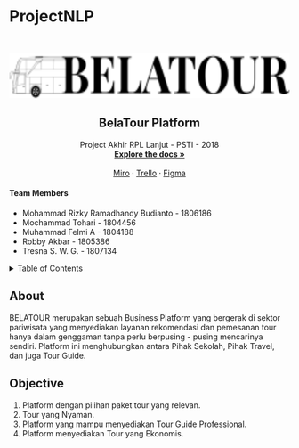 # ProjectNLP

<!-- PROJECT LOGO -->
<br />
<p align="center">
  <a href="https://github.com/Robby-Akbar/Belatour">
    <img src="public/assets/images/files/logo.png" alt="Logo" height="80">
  </a>

  <h2 align="center">BelaTour Platform</h2>

  <p align="center">
    Project Akhir RPL Lanjut - PSTI - 2018
    <br />
    <a href="https://docs.google.com/presentation/d/1kjsK6JoQMIfMCq3I9AkoclfQwvljWTLToohWqKNQU-A/edit?usp=sharing"><strong>Explore the docs »</strong></a>
    <br />
    <br />
    <a href="https://miro.com/app/board/o9J_lqvNY0M=/">Miro</a>
    ·
    <a href="https://trello.com/b/jcdS28cA/belatour">Trello</a>
    ·
    <a href="https://www.figma.com/file/Ya29vG6ne8bAvXj11mSSAU/Prototype-BELATOUR">Figma</a>
  </p>
</p>

<h4>Team Members</h4>
<ul>
  <li>Mohammad Rizky Ramadhandy Budianto - 1806186</li>
  <li>Mochammad Tohari - 1804456</li>
  <li>Muhammad Felmi A - 1804188</li>
  <li>Robby Akbar - 1805386</li>
  <li>Tresna S. W. G. - 1807134</li>
</ul>

<!-- TABLE OF CONTENTS -->
<details>
  <summary>Table of Contents</summary>
  <ol>
    <li><a href="#about">About</a></li>
    <li><a href="#solution">Solution</a></li>
    <li><a href="#metrics">Metrics</a></li>
    <li><a href="#deployment-steps">Deployment Steps</a></li>
  </ol>
</details>

## About
BELATOUR merupakan sebuah Business Platform yang bergerak di sektor pariwisata yang menyediakan layanan rekomendasi dan pemesanan tour hanya dalam genggaman tanpa perlu berpusing - pusing mencarinya sendiri. Platform ini menghubungkan antara Pihak Sekolah, Pihak Travel, dan juga Tour Guide.

## Objective
1. Platform dengan pilihan paket tour yang relevan.
2. Tour yang Nyaman.
3. Platform yang mampu menyediakan Tour Guide Professional.
4. Platform menyediakan Tour yang Ekonomis.